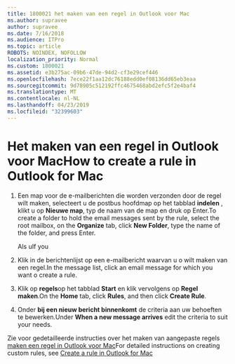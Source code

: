 ```yaml
---
title: 1800021 het maken van een regel in Outlook voor Mac
ms.author: supravee
author: supravee
ms.date: 7/16/2018
ms.audience: ITPro
ms.topic: article
ROBOTS: NOINDEX, NOFOLLOW
localization_priority: Normal
ms.custom: 1800021
ms.assetid: e3b275ac-09b6-47de-94d2-cf3e29cef446
ms.openlocfilehash: 7ece22f1aa12dc76188edd0ef08136dd65eb3eaa
ms.sourcegitcommit: 9d78905c512192ffc4675468abd2efc5f2e4baf4
ms.translationtype: MT
ms.contentlocale: nl-NL
ms.lasthandoff: 04/23/2019
ms.locfileid: "32399603"
---
```

# <a name="how-to-create-a-rule-in-outlook-for-mac"></a><span data-ttu-id="06052-102">Het maken van een regel in Outlook voor Mac</span><span class="sxs-lookup"><span data-stu-id="06052-102">How to create a rule in Outlook for Mac</span></span>

1. <span data-ttu-id="06052-103">Een map voor de e-mailberichten die worden verzonden door de regel wilt maken, selecteert u de postbus hoofdmap op het tabblad **indelen** , klikt u op **Nieuwe map**, typ de naam van de map en druk op Enter.</span><span class="sxs-lookup"><span data-stu-id="06052-103">To create a folder to hold the email messages sent by the rule, select the root mailbox, on the **Organize** tab, click **New Folder**, type the name of the folder, and press Enter.</span></span>
    
    <span data-ttu-id="06052-104">Als u</span><span class="sxs-lookup"><span data-stu-id="06052-104">If you</span></span> 
    
2. <span data-ttu-id="06052-105">Klik in de berichtenlijst op een e-mailbericht waarvan u o wilt maken van een regel.</span><span class="sxs-lookup"><span data-stu-id="06052-105">In the message list, click an email message for which you want o create a rule.</span></span>
    
3. <span data-ttu-id="06052-106">Klik op **regels**op het tabblad **Start** en klik vervolgens op **Regel maken**.</span><span class="sxs-lookup"><span data-stu-id="06052-106">On the **Home** tab, click **Rules**, and then click **Create Rule**.</span></span>
    
4. <span data-ttu-id="06052-107">Onder **bij een nieuw bericht binnenkomt** de criteria aan uw behoeften te bewerken.</span><span class="sxs-lookup"><span data-stu-id="06052-107">Under **When a new message arrives** edit the criteria to suit your needs.</span></span> 
    
<span data-ttu-id="06052-108">Zie voor gedetailleerde instructies over het maken van aangepaste regels [maken een regel in Outlook voor Mac](https://aka.ms/AA1uy0v)</span><span class="sxs-lookup"><span data-stu-id="06052-108">For detailed instructions on creating custom rules, see [Create a rule in Outlook for Mac](https://aka.ms/AA1uy0v)</span></span>
  


